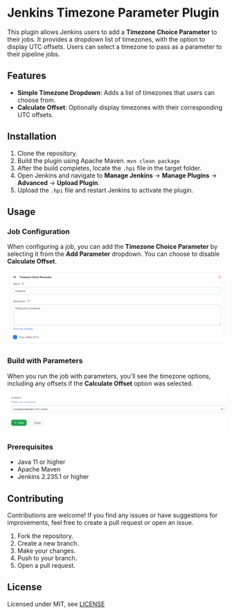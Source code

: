 # Jenkins Timezone Parameter Plugin

This plugin allows Jenkins users to add a **Timezone Choice Parameter** to their jobs. It provides a dropdown list of timezones, with the option to display UTC offsets. Users can select a timezone to pass as a parameter to their pipeline jobs.

## Features

- **Simple Timezone Dropdown**: Adds a list of timezones that users can choose from.
- **Calculate Offset**: Optionally display timezones with their corresponding UTC offsets.


## Installation

1. Clone the repository.
2. Build the plugin using Apache Maven.  `mvn clean package`
3. After the build completes, locate the `.hpi` file in the target folder.
4. Open Jenkins and navigate to **Manage Jenkins** → **Manage Plugins** → **Advanced** → **Upload Plugin**.
5. Upload the `.hpi` file and restart Jenkins to activate the plugin.

## Usage

### Job Configuration
When configuring a job, you can add the **Timezone Choice Parameter** by selecting it from the **Add Parameter** dropdown. You can choose to disable **Calculate Offset**.

![Config Screenshot](./images/configParameter.png)

### Build with Parameters
When you run the job with parameters, you'll see the timezone options, including any offsets if the **Calculate Offset** option was selected.

![Build Screenshot](./images/buildParameter.png)

### Prerequisites
- Java 11 or higher
- Apache Maven
- Jenkins 2.235.1 or higher

## Contributing

Contributions are welcome! If you find any issues or have suggestions for improvements, feel free to create a pull request or open an issue.

1. Fork the repository.
2. Create a new branch.
3. Make your changes.
4. Push to your branch.
5. Open a pull request.

## License

Licensed under MIT, see [LICENSE](LICENSE.md)
